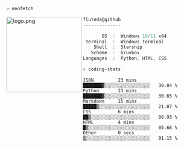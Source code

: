 ```zsh
> neofetch
```

<!--img align="left" src="https://github.com/fluteds.png" alt="logo.png" width="200"/>-->
<img align="left" src="https://external-content.duckduckgo.com/iu/?u=https%3A%2F%2F78.media.tumblr.com%2F975fca5f82161b190efdcaa05ffbd4ec%2Ftumblr_p6q6m9TJF01x3p3jmo1_500.png&f=1&nofb=1" alt="logo.png" width="200"/>

```csharp
fluteds@github
--------------

       OS  :  Windows 10/11 x64
 Terminal  :  Windows Terminal
    Shell  :  Starship
   Scheme  :  Gruvbox
Languages  :  Python, HTML, CSS
```

```zsh
> coding-stats
```

<!--START_SECTION:waka-->

```text
JSON         23 mins         ███████▓░░░░░░░░░░░░░░░░░   30.84 %
Python       23 mins         ███████▓░░░░░░░░░░░░░░░░░   30.65 %
Markdown     15 mins         █████▒░░░░░░░░░░░░░░░░░░░   21.07 %
CSS          6 mins          ██▒░░░░░░░░░░░░░░░░░░░░░░   08.93 %
HTML         4 mins          █▒░░░░░░░░░░░░░░░░░░░░░░░   05.68 %
Other        0 secs          ▒░░░░░░░░░░░░░░░░░░░░░░░░   01.15 %
```

<!--END_SECTION:waka-->
